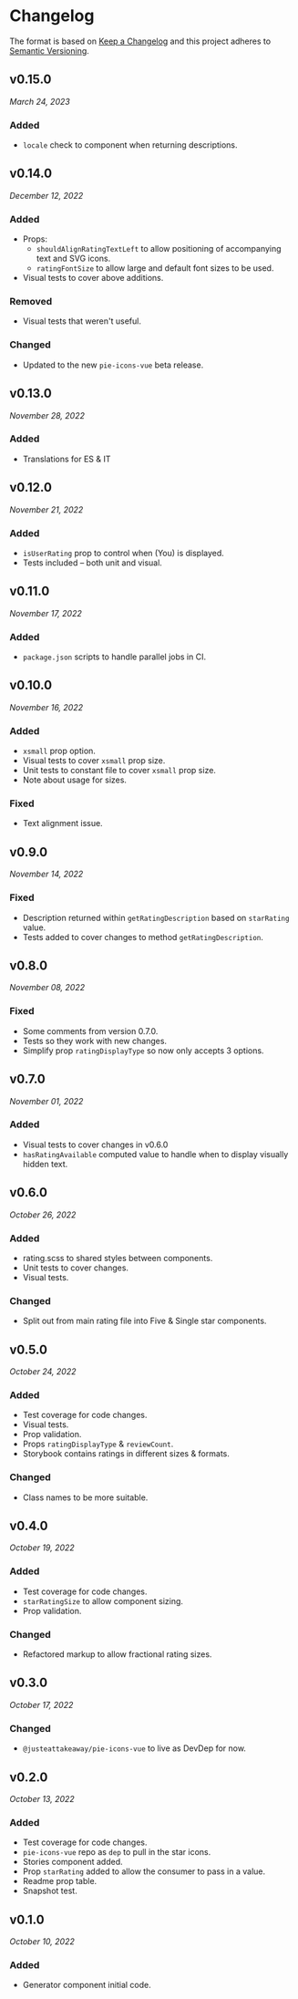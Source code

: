 # Changelog

The format is based on [Keep a Changelog](http://keepachangelog.com/en/1.0.0/)
and this project adheres to [Semantic Versioning](http://semver.org/spec/v2.0.0.html).

v0.15.0
------------------------------
*March 24, 2023*

### Added
- `locale` check to component when returning descriptions.


v0.14.0
------------------------------
*December 12, 2022*

### Added
- Props:
  - `shouldAlignRatingTextLeft` to allow positioning of accompanying text and SVG icons.
  - `ratingFontSize` to allow large and default font sizes to be used.
- Visual tests to cover above additions.

### Removed
- Visual tests that weren't useful.

### Changed
- Updated to the new `pie-icons-vue` beta release.

v0.13.0
------------------------------
*November 28, 2022*

### Added
- Translations for ES & IT


v0.12.0
------------------------------
*November 21, 2022*

### Added
- `isUserRating` prop to control when (You) is displayed.
- Tests included – both unit and visual.


v0.11.0
------------------------------
*November 17, 2022*

### Added
- `package.json` scripts to handle parallel jobs in CI.


v0.10.0
------------------------------
*November 16, 2022*

### Added
- `xsmall` prop option.
- Visual tests to cover `xsmall` prop size.
- Unit tests to constant file to cover `xsmall` prop size.
- Note about usage for sizes.

### Fixed
- Text alignment issue.


v0.9.0
------------------------------
*November 14, 2022*

### Fixed
- Description returned within `getRatingDescription` based on `starRating` value.
- Tests added to cover changes to method `getRatingDescription`.


v0.8.0
------------------------------
*November 08, 2022*

### Fixed
- Some comments from version 0.7.0.
- Tests so they work with new changes.
- Simplify prop `ratingDisplayType` so now only accepts 3 options.


v0.7.0
------------------------------
*November 01, 2022*

### Added
- Visual tests to cover changes in v0.6.0
- `hasRatingAvailable` computed value to handle when to display visually hidden text.


v0.6.0
------------------------------
*October 26, 2022*

### Added
- rating.scss to shared styles between components.
- Unit tests to cover changes.
- Visual tests.

### Changed
- Split out from main rating file into Five & Single star components.


v0.5.0
------------------------------
*October 24, 2022*

### Added
- Test coverage for code changes.
- Visual tests.
- Prop validation.
- Props `ratingDisplayType` & `reviewCount`.
- Storybook contains ratings in different sizes & formats.

### Changed
- Class names to be more suitable.


v0.4.0
------------------------------
*October 19, 2022*

### Added
- Test coverage for code changes.
- `starRatingSize` to allow component sizing.
- Prop validation.

### Changed
- Refactored markup to allow fractional rating sizes.


v0.3.0
------------------------------
*October 17, 2022*

### Changed
- `@justeattakeaway/pie-icons-vue` to live as DevDep for now.


v0.2.0
------------------------------
*October 13, 2022*

### Added
- Test coverage for code changes.
- `pie-icons-vue` repo as `dep` to pull in the star icons.
- Stories component added.
- Prop `starRating` added to allow the consumer to pass in a value.
- Readme prop table.
- Snapshot test.


v0.1.0
------------------------------
*October 10, 2022*

### Added
- Generator component initial code.
